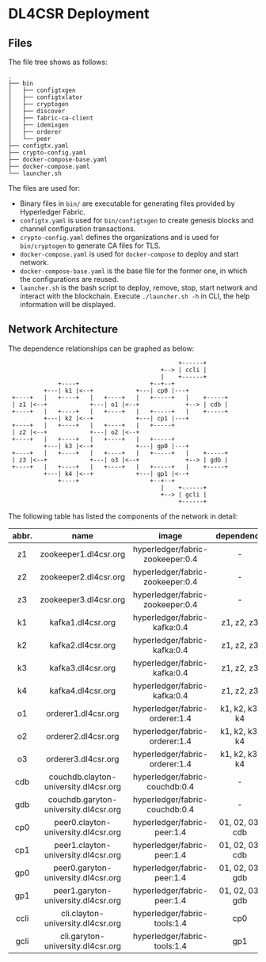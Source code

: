 # DL4CSR Deployment

## Files

The file tree shows as follows:

```text
.
├── bin
│   ├── configtxgen
│   ├── configtxlator
│   ├── cryptogen
│   ├── discover
│   ├── fabric-ca-client
│   ├── idemixgen
│   ├── orderer
│   └── peer
├── configtx.yaml
├── crypto-config.yaml
├── docker-compose-base.yaml
├── docker-compose.yaml
└── launcher.sh
```

The files are used for:

- Binary files in `bin/` are executable for generating files provided by Hyperledger Fabric.
- `configtx.yaml` is used for `bin/configtxgen` to create genesis blocks and channel configuration transactions.
- `crypto-config.yaml` defines the organizations and is used for `bin/cryptogen` to generate CA files for TLS.
- `docker-compose.yaml` is used for `docker-compose` to deploy and start network.
- `docker-compose-base.yaml` is the base file for the former one, in which the configurations are reused.
- `launcher.sh` is the bash script to deploy, remove, stop, start network and interact with the blockchain.
  Execute `./launcher.sh -h` in CLI, the help information will be displayed.

## Network Architecture

The dependence relationships can be graphed as below:

```text
                                                +------+
                                           +--> | ccli |
                                           |    +------+
              +----+                    +--+--+
          +---| k1 |<--+            +---| cp0 |---+
 +----+   |   +----+   |   +----+   |   +-----+   |    +-----+
 | z1 |<--+            +---| o1 |<--+             +--> | cdb |
 +----+   |   +----+   |   +----+   |   +-----+   |    +-----+
          +---| k2 |<--+            +---| cp1 |---+
 +----+   |   +----+   |   +----+   |   +-----+
 | z2 |<--+            +---| o2 |<--+
 +----+   |   +----+   |   +----+   |   +-----+
          +---| k3 |<--+            +---| gp0 |---+
 +----+   |   +----+   |   +----+   |   +-----+   |    +-----+
 | z3 |<--+            +---| o3 |<--+             +--> | gdb |
 +----+   |   +----+   |   +----+   |   +-----+   |    +-----+
          +---| k4 |<--+            +---| gp1 |<--+
              +----+                    +--+--+
                                           |    +------+
                                           +--> | gcli |
                                                +------+
```

The following table has listed the components of the network in detail:

| abbr. |                 name                  |              image               |   dependence    |
|:-----:|:-------------------------------------:|:--------------------------------:|:---------------:|
|  z1   |         zookeeper1.dl4csr.org         | hyperledger/fabric-zookeeper:0.4 |        -        |
|  z2   |         zookeeper2.dl4csr.org         | hyperledger/fabric-zookeeper:0.4 |        -        |
|  z3   |         zookeeper3.dl4csr.org         | hyperledger/fabric-zookeeper:0.4 |        -        |
|  k1   |           kafka1.dl4csr.org           |   hyperledger/fabric-kafka:0.4   |   z1, z2, z3    |
|  k2   |           kafka2.dl4csr.org           |   hyperledger/fabric-kafka:0.4   |   z1, z2, z3    |
|  k3   |           kafka3.dl4csr.org           |   hyperledger/fabric-kafka:0.4   |   z1, z2, z3    |
|  k4   |           kafka4.dl4csr.org           |   hyperledger/fabric-kafka:0.4   |   z1, z2, z3    |
|  o1   |          orderer1.dl4csr.org          |  hyperledger/fabric-orderer:1.4  | k1, k2, k3, k4  |
|  o2   |          orderer2.dl4csr.org          |  hyperledger/fabric-orderer:1.4  | k1, k2, k3, k4  |
|  o3   |          orderer3.dl4csr.org          |  hyperledger/fabric-orderer:1.4  | k1, k2, k3, k4  |
|  cdb  | couchdb.clayton-university.dl4csr.org |  hyperledger/fabric-couchdb:0.4  |        -        |
|  gdb  | couchdb.garyton-university.dl4csr.org |  hyperledger/fabric-couchdb:0.4  |        -        |
|  cp0  |  peer0.clayton-university.dl4csr.org  |   hyperledger/fabric-peer:1.4    | 01, 02, 03, cdb |
|  cp1  |  peer1.clayton-university.dl4csr.org  |   hyperledger/fabric-peer:1.4    | 01, 02, 03, cdb |
|  gp0  |  peer0.garyton-university.dl4csr.org  |   hyperledger/fabric-peer:1.4    | 01, 02, 03, gdb |
|  gp1  |  peer1.garyton-university.dl4csr.org  |   hyperledger/fabric-peer:1.4    | 01, 02, 03, gdb |
| ccli  |   cli.clayton-university.dl4csr.org   |   hyperledger/fabric-tools:1.4   |       cp0       |
| gcli  |   cli.garyton-university.dl4csr.org   |   hyperledger/fabric-tools:1.4   |       gp1       |
